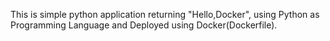 This is simple python application returning "Hello,Docker", using Python as Programming Language and Deployed using Docker(Dockerfile).

